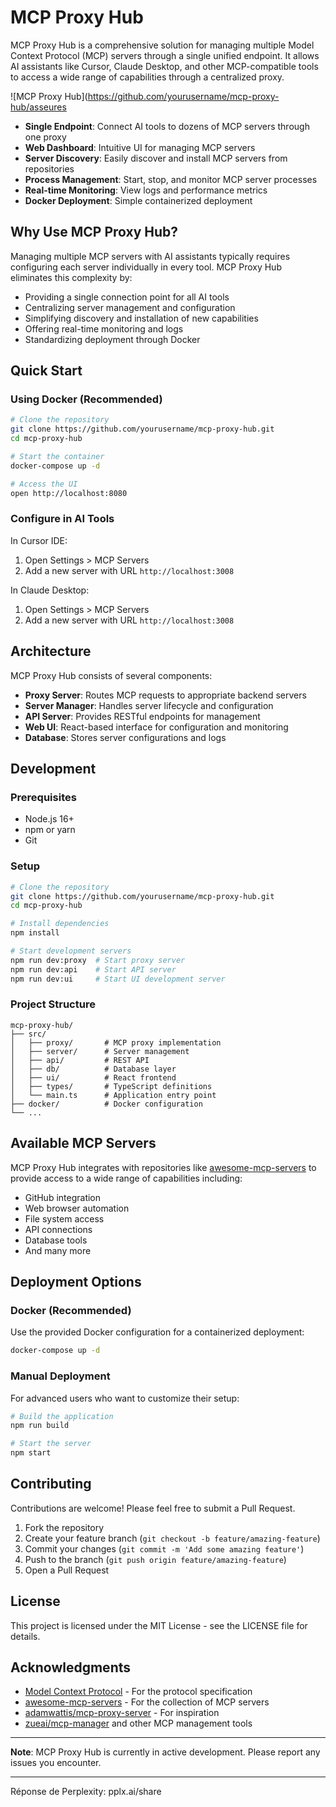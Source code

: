 # MCP Proxy Hub

MCP Proxy Hub is a comprehensive solution for managing multiple Model Context Protocol (MCP) servers through a single unified endpoint. It allows AI assistants like Cursor, Claude Desktop, and other MCP-compatible tools to access a wide range of capabilities through a centralized proxy.

![MCP Proxy Hub](https://github.com/yourusername/mcp-proxy-hub/asseures

- **Single Endpoint**: Connect AI tools to dozens of MCP servers through one proxy
- **Web Dashboard**: Intuitive UI for managing MCP servers
- **Server Discovery**: Easily discover and install MCP servers from repositories
- **Process Management**: Start, stop, and monitor MCP server processes
- **Real-time Monitoring**: View logs and performance metrics
- **Docker Deployment**: Simple containerized deployment

## Why Use MCP Proxy Hub?

Managing multiple MCP servers with AI assistants typically requires configuring each server individually in every tool. MCP Proxy Hub eliminates this complexity by:

- Providing a single connection point for all AI tools
- Centralizing server management and configuration
- Simplifying discovery and installation of new capabilities
- Offering real-time monitoring and logs
- Standardizing deployment through Docker

## Quick Start

### Using Docker (Recommended)

```bash
# Clone the repository
git clone https://github.com/yourusername/mcp-proxy-hub.git
cd mcp-proxy-hub

# Start the container
docker-compose up -d

# Access the UI
open http://localhost:8080
```

### Configure in AI Tools

In Cursor IDE:
1. Open Settings > MCP Servers
2. Add a new server with URL `http://localhost:3008`

In Claude Desktop:
1. Open Settings > MCP Servers
2. Add a new server with URL `http://localhost:3008`

## Architecture

MCP Proxy Hub consists of several components:

- **Proxy Server**: Routes MCP requests to appropriate backend servers
- **Server Manager**: Handles server lifecycle and configuration
- **API Server**: Provides RESTful endpoints for management
- **Web UI**: React-based interface for configuration and monitoring
- **Database**: Stores server configurations and logs

## Development

### Prerequisites

- Node.js 16+
- npm or yarn
- Git

### Setup

```bash
# Clone the repository
git clone https://github.com/yourusername/mcp-proxy-hub.git
cd mcp-proxy-hub

# Install dependencies
npm install

# Start development servers
npm run dev:proxy  # Start proxy server
npm run dev:api    # Start API server
npm run dev:ui     # Start UI development server
```

### Project Structure

```
mcp-proxy-hub/
├── src/
│   ├── proxy/       # MCP proxy implementation
│   ├── server/      # Server management
│   ├── api/         # REST API
│   ├── db/          # Database layer
│   ├── ui/          # React frontend
│   ├── types/       # TypeScript definitions
│   └── main.ts      # Application entry point
├── docker/          # Docker configuration
└── ...
```

## Available MCP Servers

MCP Proxy Hub integrates with repositories like [awesome-mcp-servers](https://github.com/punkpeye/awesome-mcp-servers) to provide access to a wide range of capabilities including:

- GitHub integration
- Web browser automation
- File system access
- API connections
- Database tools
- And many more

## Deployment Options

### Docker (Recommended)

Use the provided Docker configuration for a containerized deployment:

```bash
docker-compose up -d
```

### Manual Deployment

For advanced users who want to customize their setup:

```bash
# Build the application
npm run build

# Start the server
npm start
```

## Contributing

Contributions are welcome! Please feel free to submit a Pull Request.

1. Fork the repository
2. Create your feature branch (`git checkout -b feature/amazing-feature`)
3. Commit your changes (`git commit -m 'Add some amazing feature'`)
4. Push to the branch (`git push origin feature/amazing-feature`)
5. Open a Pull Request

## License

This project is licensed under the MIT License - see the LICENSE file for details.

## Acknowledgments

- [Model Context Protocol](https://github.com/anthropics/model-context-protocol) - For the protocol specification
- [awesome-mcp-servers](https://github.com/punkpeye/awesome-mcp-servers) - For the collection of MCP servers
- [adamwattis/mcp-proxy-server](https://github.com/adamwattis/mcp-proxy-server) - For inspiration
- [zueai/mcp-manager](https://github.com/zueai/mcp-manager) and other MCP management tools

---

**Note**: MCP Proxy Hub is currently in active development. Please report any issues you encounter.

---
Réponse de Perplexity: pplx.ai/share
